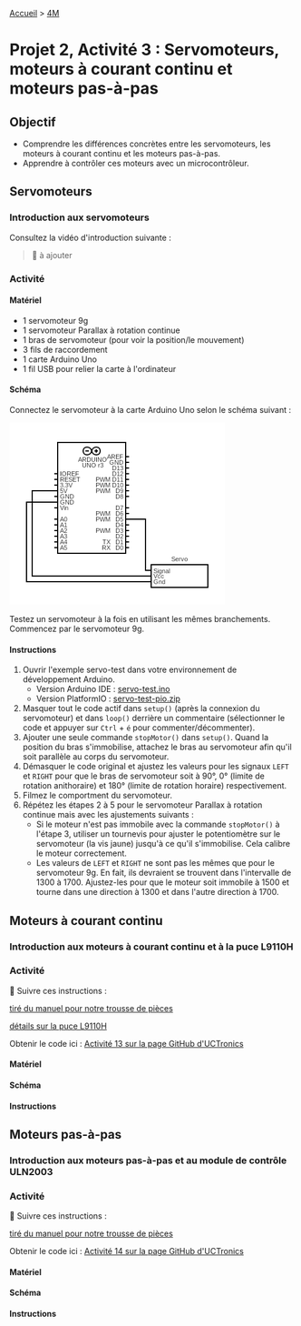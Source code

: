 [Accueil](./index.md) > [4M](./acceuil4M.md#projet-2--circuits-électroniques-et-programmation)

# Projet 2, Activité 3 : Servomoteurs, moteurs à courant continu et moteurs pas-à-pas

## Objectif

- Comprendre les différences concrètes entre les servomoteurs, les moteurs à courant continu et les moteurs pas-à-pas.
- Apprendre à contrôler ces moteurs avec un microcontrôleur.

## Servomoteurs

### Introduction aux servomoteurs

Consultez la vidéo d'introduction suivante :

> 🚧 à ajouter

### Activité

#### Matériel

- 1 servomoteur 9g
- 1 servomoteur Parallax à rotation continue
- 1 bras de servomoteur (pour voir la position/le mouvement)
- 3 fils de raccordement
- 1 carte Arduino Uno
- 1 fil USB pour relier la carte à l'ordinateur

#### Schéma

Connectez le servomoteur à la carte Arduino Uno selon le schéma suivant :

![Schéma de connexion pour un servomoteur](./assets/images/p2/schematic-act3_servo.png)

Testez un servomoteur à la fois en utilisant les mêmes branchements. Commencez par le servomoteur 9g.

#### Instructions

1. Ouvrir l'exemple servo-test dans votre environnement de développement Arduino.
   - Version Arduino IDE : [servo-test.ino](./assets/code/arduinoide/servo-test.ino)
   - Version PlatformIO : [servo-test-pio.zip](./assets/code/platformio/servo-test-pio.zip)
1. Masquer tout le code actif dans `setup()` (après la connexion du servomoteur) et dans `loop()` derrière un commentaire (sélectionner le code et appuyer sur `Ctrl` + `é` pour commenter/décommenter). 
1. Ajouter une seule commande `stopMotor()` dans `setup()`. Quand la position du bras s'immobilise, attachez le bras au servomoteur afin qu'il soit parallèle au corps du servomoteur.
1. Démasquer le code original et ajustez les valeurs pour les signaux `LEFT` et `RIGHT` pour que le bras de servomoteur soit à 90°, 0° (limite de rotation anithoraire) et 180° (limite de rotation horaire) respectivement.
1. Filmez le comportment du servomoteur.
1. Répétez les étapes 2 à 5 pour le servomoteur Parallax à rotation continue mais avec les ajustements suivants :
    - Si le moteur n'est pas immobile avec la commande `stopMotor()` à l'étape 3, utiliser un tournevis pour ajuster le potentiomètre sur le servomoteur (la vis jaune)  jusqu'à ce qu'il s'immobilise. Cela calibre le moteur correctement.
    - Les valeurs de `LEFT` et `RIGHT` ne sont pas les mêmes que pour le servomoteur 9g. En fait, ils devraient se trouvent dans l'intervalle de 1300 à 1700. Ajustez-les pour que le moteur soit immobile à 1500 et tourne dans une direction à 1300 et dans l'autre direction à 1700.

## Moteurs à courant continu

### Introduction aux moteurs à courant continu et à la puce L9110H

### Activité

🚧 Suivre ces instructions :

[tiré du manuel pour notre trousse de pièces](https://www.manualslib.com/manual/1810234/Uctronics-Ultimate-Starter-Kit-For-Arduino.html?page=38#manual)

[détails sur la puce L9110H](https://cdn-shop.adafruit.com/product-files/4489/4489_datasheet-l9110.pdf)

Obtenir le code ici : [Activité 13 sur la page GitHub d'UCTronics](https://github.com/UCTRONICS/uctronics_arduino_kits/blob/master/Code/Lesson_13_Controlling_DC_motor/Lesson_13_Controlling_DC_motor.ino)

#### Matériel

#### Schéma

#### Instructions

## Moteurs pas-à-pas

### Introduction aux moteurs pas-à-pas et au module de contrôle ULN2003

### Activité

🚧 Suivre ces instructions :

[tiré du manuel pour notre trousse de pièces](https://www.manualslib.com/manual/1810234/Uctronics-Ultimate-Starter-Kit-For-Arduino.html?page=40#manual)

Obtenir le code ici : [Activité 14 sur la page GitHub d'UCTronics](https://github.com/UCTRONICS/uctronics_arduino_kits/blob/master/Code/Lesson_14_Controlling_Stepper_Motor/Lesson_14_Controlling_Stepper_Motor.ino)

#### Matériel

#### Schéma

#### Instructions
